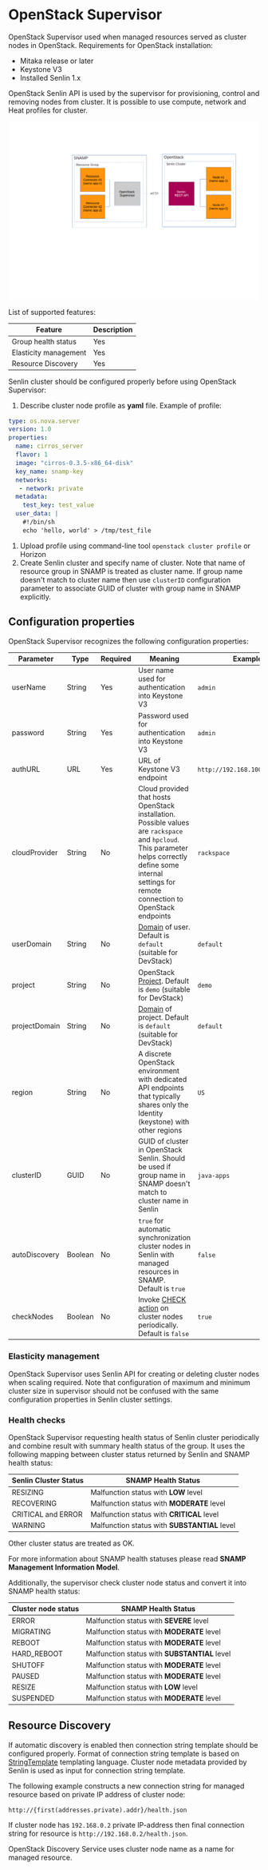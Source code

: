 OpenStack Supervisor
====
OpenStack Supervisor used when managed resources served as cluster nodes in OpenStack. Requirements for OpenStack installation:
* Mitaka release or later
* Keystone V3
* Installed Senlin 1.x

OpenStack Senlin API is used by the supervisor for provisioning, control and removing nodes from cluster. It is possible to use compute, network and Heat profiles for cluster.

![Communication scheme](openstack-supervisor.png)

List of supported features:

Feature | Description
---- | ----
Group health status | Yes
Elasticity management | Yes
Resource Discovery | Yes

Senlin cluster should be configured properly before using OpenStack Supervisor:
1. Describe cluster node profile as **yaml** file. Example of profile:
```yaml
type: os.nova.server
version: 1.0
properties:
  name: cirros_server
  flavor: 1
  image: "cirros-0.3.5-x86_64-disk"
  key_name: snamp-key
  networks:
   - network: private
  metadata:
    test_key: test_value
  user_data: |
    #!/bin/sh
    echo 'hello, world' > /tmp/test_file
```
1. Upload profile using command-line tool `openstack cluster profile` or Horizon
1. Create Senlin cluster and specify name of cluster. Note that name of resource group in SNAMP is treated as cluster name. If group name doesn't match to cluster name then use `clusterID` configuration parameter to associate GUID of cluster with group name in SNAMP explicitly.

## Configuration properties
OpenStack Supervisor recognizes the following configuration properties:

Parameter | Type | Required | Meaning | Example
---- | ---- | ---- | ---- | ----
userName | String | Yes | User name used for authentication into Keystone V3 | `admin`
password | String | Yes | Password used for authentication into Keystone V3 | `admin`
authURL | URL | Yes | URL of Keystone V3 endpoint | `http://192.168.100.3:5000/v3`
cloudProvider | String | No | Cloud provided that hosts OpenStack installation. Possible values are `rackspace` and `hpcloud`. This parameter helps correctly define some internal settings for remote connection to OpenStack endpoints | `rackspace`
userDomain | String | No | [Domain](https://docs.openstack.org/mitaka/install-guide-obs/common/glossary.html#term-domain) of user. Default is `default` (suitable for DevStack) | `default`
project | String | No | OpenStack [Project](https://docs.openstack.org/mitaka/install-guide-obs/common/glossary.html#term-domain). Default is `demo` (suitable for DevStack) | `demo`
projectDomain | String | No | [Domain](https://docs.openstack.org/mitaka/install-guide-obs/common/glossary.html#term-domain) of project. Default is `default` (suitable for DevStack) | `default`
region | String | No | A discrete OpenStack environment with dedicated API endpoints that typically shares only the Identity (keystone) with other regions | `US`
clusterID | GUID | No | GUID of cluster in OpenStack Senlin. Should be used if group name in SNAMP doesn't match to cluster name in Senlin | `java-apps`
autoDiscovery | Boolean | No | `true` for automatic synchronization cluster nodes in Senlin with managed resources in SNAMP. Default is `true` | `false`
checkNodes | Boolean | No | Invoke [CHECK action](https://docs.openstack.org/developer/senlin/user/actions.html) on cluster nodes periodically. Default is `false` | `true`

### Elasticity management
OpenStack Supervisor uses Senlin API for creating or deleting cluster nodes when scaling required. Note that configuration of maximum and minimum cluster size in supervisor should not be confused with the same configuration properties in Senlin cluster settings.

### Health checks
OpenStack Supervisor requesting health status of Senlin cluster periodically and combine result with summary health status of the group. It uses the following mapping between cluster status returned by Senlin and SNAMP health status:

Senlin Cluster Status | SNAMP Health Status
---- | ----
RESIZING | Malfunction status with **LOW** level
RECOVERING | Malfunction status with **MODERATE** level
CRITICAL and ERROR | Malfunction status with **CRITICAL** level
WARNING | Malfunction status with **SUBSTANTIAL** level

Other cluster status are treated as OK.

For more information about SNAMP health statuses please read **SNAMP Management Information Model**.

Additionally, the supervisor check cluster node status and convert it into SNAMP health status:

Cluster node status | SNAMP Health Status
---- | ----
ERROR | Malfunction status with **SEVERE** level
MIGRATING | Malfunction status with **MODERATE** level
REBOOT | Malfunction status with **MODERATE** level
HARD_REBOOT | Malfunction status with **SUBSTANTIAL** level
SHUTOFF | Malfunction status with **MODERATE** level
PAUSED | Malfunction status with **MODERATE** level
RESIZE | Malfunction status with **LOW** level
SUSPENDED | Malfunction status with **MODERATE** level

## Resource Discovery
If automatic discovery is enabled then connection string template should be configured properly. Format of connection string template is based on [StringTemplate](https://github.com/antlr/stringtemplate4/blob/master/doc/cheatsheet.md) templating language. Cluster node metadata provided by Senlin is used as input for connection string template.

The following example constructs a new connection string for managed resource based on private IP address of cluster node:
```
http://{first(addresses.private).addr}/health.json
```
If cluster node has `192.168.0.2` private IP-address then final connection string for resource is `http://192.168.0.2/health.json`.

OpenStack Discovery Service uses cluster node name as a name for managed resource.
